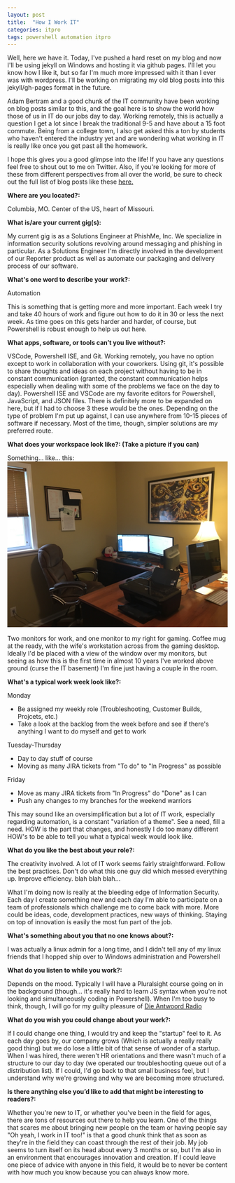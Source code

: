 ```yaml
---
layout: post
title:  "How I Work IT"
categories: itpro
tags: powershell automation itpro
---
```

Well, here we have it.  Today, I've pushed a hard reset on my blog and now I'll be using jekyll on Windows and hosting it via github pages.  I'll let you know how I like it, but so far I'm much more impressed with it than I ever was with wordpress.  I'll be working on migrating my old blog posts into this jekyll/gh-pages format in the future.

Adam Bertram and a good chunk of the IT community have been working on blog posts similar to this, and the goal here is to show the world how those of us in IT do our jobs day to day.  Working remotely, this is actually a question I get a lot since I break the traditional 9-5 and have about a 15 foot commute.  Being from a college town, I also get asked this a ton by students who haven't entered the industry yet and are wondering what working in IT is really like once you get past all the homework.

I hope this gives you a good glimpse into the life!  If you have any questions feel free to shout out to me on Twitter.  Also, if you're looking for more of these from different perspectives from all over the world, be sure to check out the full list of blog posts like these [here.](https://github.com/adbertram/HowIWorkIT/blob/master/ThisIsHowIWork.md)

**Where are you located?:**

Columbia, MO.  Center of the US, heart of Missouri.

**What is/are your current gig(s):**

My current gig is as a Solutions Engineer at PhishMe, Inc.  We specialize in information security solutions revolving around messaging and phishing in particular.  As a Solutions Engineer I'm directly involved in the development of our Reporter product as well as automate our packaging and delivery process of our software.

**What's one word to describe your work?:**

Automation

This is something that is getting more and more important.  Each week I try and take 40 hours of work and figure out how to do it in 30 or less the next week.  As time goes on this gets harder and harder, of course, but Powershell is robust enough to help us out here.

**What apps, software, or tools can’t you live without?:**

VSCode, Powershell ISE, and Git.  Working remotely, you have no option except to work in collaboration with your coworkers.  Using git, it's possible to share thoughts and ideas on each project without having to be in constant communication (granted, the constant communication helps especially when dealing with some of the problems we face on the day to day).  Powershell ISE and VSCode are my favorite editors for Powershell, JavaScript, and JSON files.  There is definitely more to be expanded on here, but if I had to choose 3 these would be the ones.  Depending on the type of problem I'm put up against, I can use anywhere from 10-15 pieces of software if necessary.  Most of the time, though, simpler solutions are my preferred route.

**What does your workspace look like?: (Take a picture if you can)**

Something...  like...  this:
![Battle Station](/images/howiwork.jpg)

Two monitors for work, and one monitor to my right for gaming.  Coffee mug at the ready, with the wife's workstation across from the gaming desktop.  Ideally I'd be placed with a view of the window over my monitors, but seeing as how this is the first time in almost 10 years I've worked above ground (curse the IT basement) I'm fine just having a couple in the room.

**What's a typical work week look like?:**

Monday
- Be assigned my weekly role (Troubleshooting, Customer Builds, Projcets, etc.)
- Take a look at the backlog from the week before and see if there's anything I want to do myself and get to work

Tuesday-Thursday
- Day to day stuff of course
- Moving as many JIRA tickets from "To do" to "In Progress" as possible

Friday
- Move as many JIRA tickets from "In Progress" do "Done" as I can
- Push any changes to my branches for the weekend warriors

This may sound like an oversimplification but a lot of IT work, especially regarding automation, is a constant "variation of a theme".  See a need, fill a need.  HOW is the part that changes, and honestly I do too many different HOW's to be able to tell you what a typical week would look like.

**What do you like the best about your role?:**

The creativity involved.  A lot of IT work seems fairly straightforward.  Follow the best practices.  Don't do what this one guy did which messed everything up.  Improve efficiency.  blah blah blah...

What I'm doing now is really at the bleeding edge of Information Security.  Each day I create something new and each day I'm able to participate on a team of professionals which challenge me to come back with more.  More could be ideas, code, development practices, new ways of thinking.  Staying on top of innovation is easily the most fun part of the job.

**What's something about you that no one knows about?:**

I was actually a linux admin for a long time, and I didn't tell any of my linux friends that I hopped ship over to Windows administration and Powershell

**What do you listen to while you work?:**

Depends on the mood.  Typically I will have a Pluralsight course going on in the background (though... it's really hard to learn JS syntax when you're not looking and simultaneously coding in Powershell).  When I'm too busy to think, though, I will go for my guilty pleasure of [Die Antwoord Radio](http://www.pandora.com/stations/share/2240277692163337570)

**What do you wish you could change about your work?:**

If I could change one thing, I would try and keep the "startup" feel to it.  As each day goes by, our company grows (Which is actually a really really good thing) but we do lose a little bit of that sense of wonder of a startup.  When I was hired, there weren't HR orientations and there wasn't much of a structure to our day to day (we operated our troubleshooting queue out of a distribution list).  If I could, I'd go back to that small business feel, but I understand why we're growing and why we are becoming more structured.

**Is there anything else you’d like to add that might be interesting to readers?:**

Whether you're new to IT, or whether you've been in the field for ages, there are tons of resources out there to help you learn.  One of the things that scares me about bringing new people on the team or having people say "Oh yeah, I work in IT too!" is that a good chunk think that as soon as they're in the field they can coast through the rest of their job.  My job seems to turn itself on its head about every 3 months or so, but I'm also in an environment that encourages innovation and creation.  If I could leave one piece of advice with anyone in this field, it would be to never be content with how much you know because you can always know more.